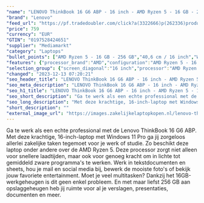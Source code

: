 ```yaml
---
"name": "LENOVO ThinkBook 16 G6 ABP - 16 inch - AMD Ryzen 5 - 16 GB - 256 GB - Windows 11 Pro"
"brand": "Lenovo"
"feed_url": "https://pf.tradedoubler.com/click?a(3322666)p(262336)product(50617-1795820)ttid(3)url(https%3A%2F%2Fwww.mediamarkt.nl%2Fnl%2Fproduct%2F_lenovo-thinkbook-16-g6-abp-16-inch-amd-ryzen-5-16-gb-256-gb-windows-11-pro-1795820.html%3Futm_source%3Dtradedoubler%26utm_medium%3Daff-comparison%26utm_term%3D1795820)"
"price": 759
"currency": "EUR"
"GTIN": "0197528424651"
"supplier": "Mediamarkt"
"category": "Laptops"
"bullet_points": ["AMD Ryzen 5 - 16 GB - 256 GB","40,6 cm / 16 inch","WUXGA - 40,6 cm / 16 inch","SSD , 256 GB , M.2 via PCIe","2x USB 3.2 (Gen 1, Type-A), 2x USB 3.2 (Gen 2, Type-C) met DisplayPort, 1x netwerkaansluiting (RJ-45), 1x HDMI 2.1, 1x hoofdtelefoon-/microfooncombo, 1x SD-kaartlezer","Lithium polymer","35.6 cm x 1.75 cm x 25.35 cm /"]
"features": {"processor_brand":"AMD","configuration":"AMD Ryzen 5 - 16 GB - 256 GB","additional_update_information":"Voor zover op de afbeeldingen apps worden getoond, geldt dat MediaMarkt niet kan garanderen dat de apps tijdens de volledige levensduur van het product goed zullen blijven functioneren. Dit hangt af van het beleid van de fabrikant.","image_ratio":"16:10","product_height":"1,75 cm","bluetooth":"Ja","screen_diagonal_cm":"40,6 cm","manufacturer_guarantee":"2 jaar","panel_type":"IPS (In-Plane Switching)","touchscreen":"Nee","manufacturer_supported_software_updates":"Onbekend","number_of_processor_cores":"6","processor_speed_with_turbo":"4.5 GHz","processor_model":"Ryzen™ 5","scope_of_delivery":"Laptop, AC-adapter (65 W), handleiding","dimensions_weight":"35.6 cm x 1.75 cm x 25.35 cm /","short_description":"THINKBOOK 16 G6 ABP - 21KK001KMH","memory_speeds":"3200 MHz","integrated_mike":"Ja","speakers":"Ja","convertibility":"Vast scherm","processor":"AMD Ryzen 5 7530U","old_price":"889.00","product_introduction_date":"2023-10-20","model_year":"2023","shipping_costs":"0.00","screen_type":"Mat scherm","memory_size":"16 GB","battery_capacity":"45 Wh","wlan_standards":"WiFi 6 (802.11AX)","weight":"1,70 kg","ram_configuration":"2x 8 GB SO-DIMM","delivery_time":"1","bluetooth_version":"5.1","brightness":"300 cd/m²","processor_clock_rate":"2 GHz","product_manufacturer":"LENOVO","depth":"25,35 cm","total_storage_space_in_gb":"256 GB","color":"Grijs","battery_type":"Lithium polymer","product_type":"Laptop","previous_price":"889.00","type_of_1_hard_disk":"SSD","capacity_of_1_hard_disk":"256 GB","manufacturer_part_number":"21KK001KMH","front_camera":"Ja","integrated_webcam":"Ja","update_policy":"Onbekend","wlan":"Ja","product_depth":"25,35 cm","ram_type":"DDR4","product_width":"35,6 cm","connections":"2x USB 3.2 (Gen 1, Type-A), 2x USB 3.2 (Gen 2, Type-C) met DisplayPort, 1x netwerkaansluiting (RJ-45), 1x HDMI 2.1, 1x hoofdtelefoon-/microfooncombo, 1x SD-kaartlezer","image_quality":"WUXGA","height":"1,75 cm","screen_diagonal_cm_inch":"40,6 cm / 16 inch","hard_disk_1":"SSD , 256 GB , M.2 via PCIe","screen_diagonal_inches":"16 inch","card_reader":"Ja","resolution":"1920 x 1200","total_storage_space":"256 GB","operating_system":"Windows"}
"selection_group": {"screen_diagonal":"16 inch","processor":"AMD Ryzen 5","changed_price_past_3_days":false,"product_family":"ThinkBook"}
"changed": "2023-12-13 07:20:21"
"seo_header_title": "LENOVO ThinkBook 16 G6 ABP - 16 inch - AMD Ryzen 5 - 16 GB - 256 GB - Windows 11 Pro"
"seo_meta_description": "LENOVO ThinkBook 16 G6 ABP - 16 inch - AMD Ryzen 5 - 16 GB - 256 GB - Windows 11 Pro"
"seo_h1_title": "LENOVO ThinkBook 16 G6 ABP - 16 inch - AMD Ryzen 5 - 16 GB - 256 GB - Windows 11 Pro"
"seo_short_description": "Ga te werk als een echte professional met de Lenovo ThinkBook 16 G6 ABP."
"seo_long_description": "Met deze krachtige, 16-inch-laptop met Windows 11 Pro ga jij zorgeloos allerlei zakelijke taken tegemoet voor je werk of studie. Zo beschikt deze laptop onder andere over de AMD Ryzen 5. Deze processor zorgt niet alleen voor snellere laadtijden, maar ook voor genoeg kracht om in lichte tot gemiddeld zware programma's te werken. Werk in tekstdocumenten en sheets, hou je mail en social media bij, bewerk de mooiste foto's of bekijk jouw favoriete entertainment. Moet je veel multitasken? Dankzij het 16GB-werkgeheugen is dit geen enkel probleem. En met maar liefst 256 GB aan opslaggeheugen heb jij ruimte voor al je verslagen, presentaties, documenten en meer."
"short_description": ""
"external_image_url": "https://images.zakelijkelaptopkopen.nl/lenovo-thinkbook-16-g6-abp-16-inch-amd-ryzen-5-16-gb-256-gb-windows-11-pro-1795820.webp"
---
```


Ga te werk als een echte professional met de Lenovo ThinkBook 16 G6 ABP. Met deze krachtige, 16-inch-laptop met Windows 11 Pro ga jij zorgeloos allerlei zakelijke taken tegemoet voor je werk of studie. Zo beschikt deze laptop onder andere over de AMD Ryzen 5. Deze processor zorgt niet alleen voor snellere laadtijden, maar ook voor genoeg kracht om in lichte tot gemiddeld zware programma's te werken. Werk in tekstdocumenten en sheets, hou je mail en social media bij, bewerk de mooiste foto's of bekijk jouw favoriete entertainment. Moet je veel multitasken? Dankzij het 16GB-werkgeheugen is dit geen enkel probleem. En met maar liefst 256 GB aan opslaggeheugen heb jij ruimte voor al je verslagen, presentaties, documenten en meer.